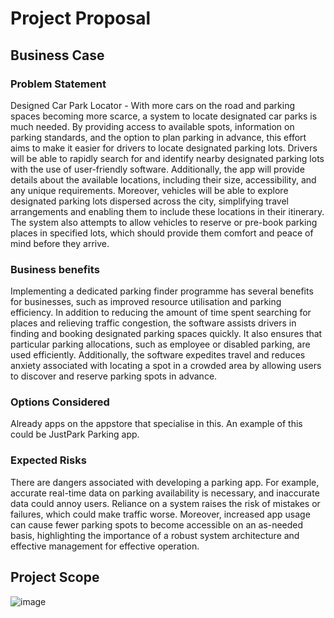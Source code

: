 # Project Proposal

## Business Case

### Problem Statement

Designed Car Park Locator - With more cars on the road and parking spaces becoming more scarce, a system to locate designated car parks is much needed. By providing access to available spots, information on parking standards, and the option to plan parking in advance, this effort aims to make it easier for drivers to locate designated parking lots. Drivers will be able to rapidly search for and identify nearby designated parking lots with the use of user-friendly software. Additionally, the app will provide details about the available locations, including their size, accessibility, and any unique requirements. Moreover, vehicles will be able to explore designated parking lots dispersed across the city, simplifying travel arrangements and enabling them to include these locations in their itinerary. The system also attempts to allow vehicles to reserve or pre-book parking places in specified lots, which should provide them comfort and peace of mind before they arrive.

### Business benefits

Implementing a dedicated parking finder programme has several benefits for businesses, such as improved resource utilisation and parking efficiency. In addition to reducing the amount of time spent searching for places and relieving traffic congestion, the software assists drivers in finding and booking designated parking spaces quickly. It also ensures that particular parking allocations, such as employee or disabled parking, are used efficiently. Additionally, the software expedites travel and reduces anxiety associated with locating a spot in a crowded area by allowing users to discover and reserve parking spots in advance.

### Options Considered

Already apps on the appstore that specialise in this. An example of this could be JustPark Parking app.

### Expected Risks
There are dangers associated with developing a parking app. For example, accurate real-time data on parking availability is necessary, and inaccurate data could annoy users. Reliance on a system raises the risk of mistakes or failures, which could make traffic worse. Moreover, increased app usage can cause fewer parking spots to become accessible on an as-needed basis, highlighting the importance of a robust system architecture and effective management for effective operation.

## Project Scope

![image](https://github.com/Zxiona/Team-1/assets/82226228/a6802c02-cc30-4426-9a0b-29de4d9a422e)

